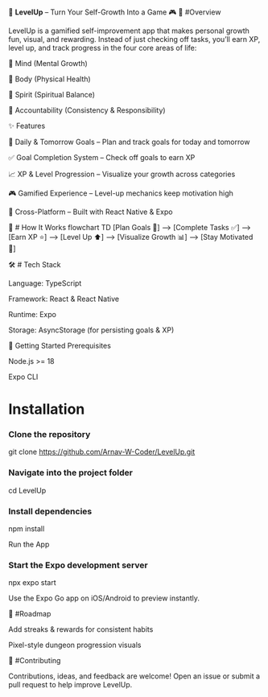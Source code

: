 🌟 **LevelUp** – Turn Your Self-Growth Into a Game 🎮
📖 #Overview

LevelUp is a gamified self-improvement app that makes personal growth fun, visual, and rewarding.
Instead of just checking off tasks, you’ll earn XP, level up, and track progress in the four core areas of life:

🧠 Mind (Mental Growth)

💪 Body (Physical Health)

🌱 Spirit (Spiritual Balance)

🤝 Accountability (Consistency & Responsibility)

✨ Features

🎯 Daily & Tomorrow Goals – Plan and track goals for today and tomorrow

✅ Goal Completion System – Check off goals to earn XP

📈 XP & Level Progression – Visualize your growth across categories

🎮 Gamified Experience – Level-up mechanics keep motivation high

📱 Cross-Platform – Built with React Native & Expo

🔄 # How It Works
flowchart TD
    [Plan Goals 📝] --> [Complete Tasks ✅]
     --> [Earn XP ⭐]
     --> [Level Up ⬆️]
     --> [Visualize Growth 📊]
     --> [Stay Motivated 🚀]

🛠️ # Tech Stack

Language: TypeScript

Framework: React & React Native

Runtime: Expo

Storage: AsyncStorage (for persisting goals & XP)

🚀 Getting Started
Prerequisites

Node.js >= 18

Expo CLI

# Installation
### Clone the repository
git clone https://github.com/Arnav-W-Coder/LevelUp.git

### Navigate into the project folder
cd LevelUp

### Install dependencies
npm install

Run the App
### Start the Expo development server
npx expo start


Use the Expo Go app on iOS/Android to preview instantly.

📌 #Roadmap

 Add streaks & rewards for consistent habits

 Pixel-style dungeon progression visuals


🤝 #Contributing

Contributions, ideas, and feedback are welcome!
Open an issue or submit a pull request to help improve LevelUp.
